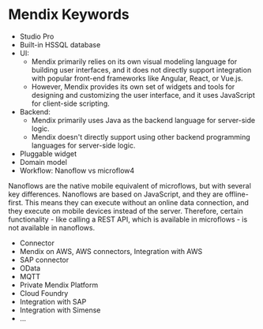 # Mendix Keywords

- Studio Pro
- Built-in HSSQL database
- UI:
  - Mendix primarily relies on its own visual modeling language for building user interfaces, and it does not directly support integration with popular front-end frameworks like Angular, React, or Vue.js.
  - However, Mendix provides its own set of widgets and tools for designing and customizing the user interface, and it uses JavaScript for client-side scripting.
- Backend:
  - Mendix primarily uses Java as the backend language for server-side logic.
  - Mendix doesn't directly support using other backend programming languages for server-side logic.
- Pluggable widget
- Domain model
- Workflow: Nanoflow vs microflow4

Nanoflows are the native mobile equivalent of microflows, but with several key differences. Nanoflows are based on JavaScript, and they are offline-first. This means they can execute without an online data connection, and they execute on mobile devices instead of the server. Therefore, certain functionality - like calling a REST API, which is available in microflows - is not available in nanoflows.

- Connector
- Mendix on AWS, AWS connectors, Integration with AWS
- SAP connector
- OData
- MQTT
- Private Mendix Platform
- Cloud Foundry
- Integration with SAP
- Integration with Simense
- ...
